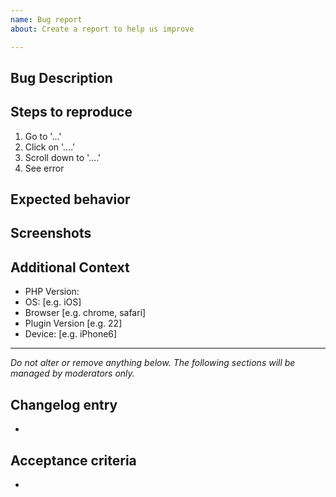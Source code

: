 ```yaml
---
name: Bug report
about: Create a report to help us improve

---
```


## Bug Description

<!-- Please describe clear and concisely what the bug is. -->

## Steps to reproduce

<!-- Please provide detailed steps on how to reproduce the bug. -->
1. Go to '...'
2. Click on '....'
3. Scroll down to '....'
4. See error

## Expected behavior

<!-- Please describe clear and concisely what you expected to happen. -->

## Screenshots

<!-- If applicable, please add screenshots to help explain your problem. -->

## Additional Context

<!-- Please complete the following information. -->
 - PHP Version: 
 - OS: [e.g. iOS]
 - Browser [e.g. chrome, safari]
 - Plugin Version [e.g. 22]
 - Device: [e.g. iPhone6]

<!-- Please add any additional information about the bug. -->

---------------

_Do not alter or remove anything below. The following sections will be managed by moderators only._

## Changelog entry

* <!-- One sentence summarizing the PR, to be used in the changelog. -->

## Acceptance criteria

* <!-- One or more bullet points for acceptance criteria. -->
